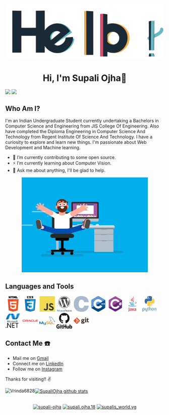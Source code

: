 <p align="center"> <img src="https://github.com/SupaliOjha/SupaliOjha/blob/main/asset/hello.gif" alt="hello" /> </p>
<h1 align="center">Hi, I'm Supali Ojha👋</h1>

![](https://visitor-badge.glitch.me/badge?page_id=SupaliOjha.SupaliOjha)
<a href=https://github.com/TesseractCoding/NeoAlgo>
   <img src=https://img.shields.io/badge/NeoAlgo-Contributor-brightgreen>
</a>

## Who Am I?

I'm an Indian Undergraduate Student currently undertaking a Bachelors in Computer Science and Engineering from JIS College Of Engineering. Also have completed the Diploma Engineering in Computer Science And Technology from Regent Institute Of Science And Technology. I have a curiosity to explore and learn new things. I'm passionate about Web Development and Machine learning. 

- 🔭 I’m currently contributing to some open source.
- ⚡ I’m currently learning about Computer Vision.
- 💬 Ask me about anything, I'll be glad to help.

<p align="center"> <img src="https://github.com/SupaliOjha/SupaliOjha/blob/main/asset/coder.gif" alt="codergif" /> </p>

## Languages and Tools  

<img src="https://github.com/devicons/devicon/blob/master/icons/html5/html5-original-wordmark.svg" alt="html5" width="50" height="50"/> <img src="https://github.com/devicons/devicon/blob/master/icons/css3/css3-original-wordmark.svg" alt="css3" width="50" height="50"/>
<img src="https://github.com/devicons/devicon/blob/master/icons/javascript/javascript-original.svg" alt="javascript" width="50" height="50"/>
<img src="https://github.com/devicons/devicon/blob/master/icons/wordpress/wordpress-original.svg" alt="wordpress" width="50" height="50"/>
<img src="https://github.com/devicons/devicon/blob/master/icons/c/c-original.svg" alt="c" width="50" height="50"/>
<img src="https://github.com/devicons/devicon/blob/master/icons/cplusplus/cplusplus-original.svg" alt="c++" width="50" height="50"/>
<img src="https://github.com/devicons/devicon/blob/master/icons/csharp/csharp-original.svg" alt="csharp" width="50" height="50"/>
<img src="https://github.com/devicons/devicon/blob/master/icons/java/java-original-wordmark.svg" alt="java" width="50" height="50"/>
<img src="https://github.com/devicons/devicon/blob/master/icons/python/python-original-wordmark.svg" alt="python" width="50" height="50"/>
<img src="https://github.com/devicons/devicon/blob/master/icons/dot-net/dot-net-original-wordmark.svg" alt="dot-net" width="50" height="50"/>
<img src="https://github.com/devicons/devicon/blob/master/icons/oracle/oracle-original.svg" alt="oracle" width="50" height="50"/>
<img src="https://github.com/devicons/devicon/blob/master/icons/mysql/mysql-original-wordmark.svg" alt="mySql" width="50" height="50"/>
<img src="https://github.com/devicons/devicon/blob/master/icons/github/github-original-wordmark.svg" alt="github" width="50" height="50"/>
<img src="https://github.com/devicons/devicon/blob/master/icons/git/git-original-wordmark.svg" alt="git" width="50" height="50"/>



## Contact Me ☎️

* Mail me on [Gmail](https://www.gmail.com/sd.supali.ojha.dtk@gmail.com) 
* Connect me on [LinkedIn](https://www.linkedin.com/in/supali-ojha)
* Follow me on  [Instagram](https://instagram.com/supalis_world?igshid=1alnj7g8wq61e)

Thanks for visiting!! ✌️

<!--
<a href=https://github-readme-stats.vercel.app">
-->
  <img align="left" src="https://github-readme-stats.vercel.app/api/top-langs/?username=SupaliOjha&layout=compact" alt="Vrinda6828" />
 </a>


<a href="https://github.com/SupaliOjha/github-readme-stats">
  <img align="center" src="https://github-readme-stats.vercel.app/api?username=SupaliOjha&show_icons=true&theme=radical&count_private=true" alt="SupaliOjha github stats" />
</a>
<br />
<br />

<p align="center">
<a href="https://www.linkedin.com/in/supali-ojha" target="blank"><img align="center" src="https://cdn.jsdelivr.net/npm/simple-icons@3.0.1/icons/linkedin.svg" alt="supali-ojha" height="30" width="30" /></a>
<a href="https://www.facebook.com/supali.ojha.18" target="blank"><img align="center" src="https://cdn.jsdelivr.net/npm/simple-icons@3.0.1/icons/facebook.svg" alt="supali.ojha.18" height="30" width="30" /></a>
<a href="https://instagram.com/supalis_world?igshid=1alnj7g8wq61e.vg" target="blank"><img align="center" src="https://cdn.jsdelivr.net/npm/simple-icons@3.0.1/icons/instagram.svg" alt="supalis_world.vg" height="30" width="30" /></a>
</a>
</p>
